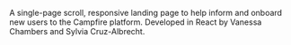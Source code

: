A single-page scroll, responsive landing page to help inform and onboard new users to the Campfire platform.
Developed in React by Vanessa Chambers and Sylvia Cruz-Albrecht.
